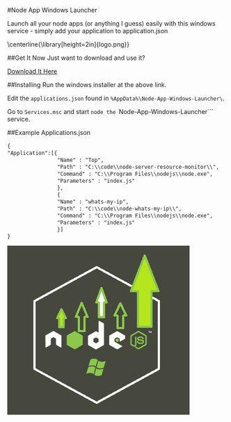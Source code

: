 #Node App Windows Launcher

Launch all your node apps (or anything I guess) easily with this windows service - simply add your application to application.json

\centerline{\library[height=2in]{logo.png}}

##Get It Now
Just want to download and use it?

[Download It Here](http://j4m355.com/node-app-windows-launcher/)

##Installing
Run the windows installer at the above link. 

Edit the ```applications.json``` found in ```%AppData%\Node-App-Windows-Launcher\```.

Go to ```Services.msc``` and start ```node the ```Node-App-Windows-Launcher``` service. 

##Example Applications.json

    {
    "Application":[{
				    "Name" : "Top",
				    "Path" : "C:\\code\\node-server-resource-monitor\\", 
				    "Command" : "C:\\Program Files\\nodejs\\node.exe",
				    "Parameters" : "index.js"
				    },
				    {
				    "Name" : "whats-my-ip",
				    "Path" : "C:\\code\\node-whats-my-ip\\", 
				    "Command" : "C:\\Program Files\\nodejs\\node.exe",
				    "Parameters" : "index.js"
				    }]
    }



![Alt text](/library/logo.png?raw=true "User Interface")



